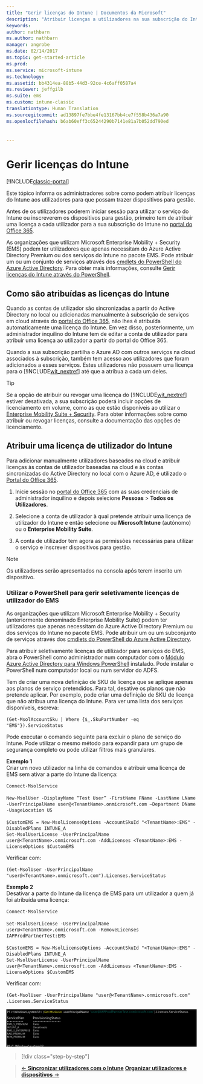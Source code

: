 ```yaml
---
title: "Gerir licenças do Intune | Documentos da Microsoft"
description: "Atribuir licenças a utilizadores na sua subscrição do Intune"
keywords: 
author: nathbarn
ms.author: nathbarn
manager: angrobe
ms.date: 02/14/2017
ms.topic: get-started-article
ms.prod: 
ms.service: microsoft-intune
ms.technology: 
ms.assetid: bb4314ea-88b5-44d3-92ce-4c6aff0587a4
ms.reviewer: jeffgilb
ms.suite: ems
ms.custom: intune-classic
translationtype: Human Translation
ms.sourcegitcommit: ad13897fe7bbe4fe13167bb4ce7f558b436a7a90
ms.openlocfilehash: b6ab60eff3c65244290b7141e81a7b052dd790ed


---
```


# <a name="manage-intune-licenses"></a>Gerir licenças do Intune

[!INCLUDE[classic-portal](../includes/classic-portal.md)]

Este tópico informa os administradores sobre como podem atribuir licenças do Intune aos utilizadores para que possam trazer dispositivos para gestão.

Antes de os utilizadores poderem iniciar sessão para utilizar o serviço do Intune ou inscreverem os dispositivos para gestão, primeiro tem de atribuir uma licença a cada utilizador para a sua subscrição do Intune no [portal do Office 365](http://go.microsoft.com/fwlink/p/?LinkId=698854).

As organizações que utilizam Microsoft Enterprise Mobility + Security (EMS) podem ter utilizadores que apenas necessitam do Azure Active Directory Premium ou dos serviços do Intune no pacote EMS. Pode atribuir um ou um conjunto de serviços através dos [cmdlets do PowerShell do Azure Active Directory](https://msdn.microsoft.com/library/jj151815.aspx). Para obter mais informações, consulte [Gerir licenças do Intune através do PowerShell](start-with-a-paid-subscription-to-microsoft-intune-step-4-posh.md).

## <a name="how-intune-licenses-are-assigned"></a>Como são atribuídas as licenças do Intune
Quando as contas de utilizador são sincronizadas a partir do Active Directory no local ou adicionadas manualmente à subscrição de serviços em cloud através do [portal do Office 365](http://go.microsoft.com/fwlink/p/?LinkId=698854), não lhes é atribuída automaticamente uma licença do Intune. Em vez disso, posteriormente, um administrador inquilino do Intune tem de editar a conta de utilizador para atribuir uma licença ao utilizador a partir do portal do Office 365.

Quando a sua subscrição partilha o Azure AD com outros serviços na cloud associados à subscrição, também tem acesso aos utilizadores que foram adicionados a esses serviços. Estes utilizadores não possuem uma licença para o [!INCLUDE[wit_nextref](../includes/wit_nextref_md.md)] até que a atribua a cada um deles.

> [!TIP]
> Se a opção de atribuir ou revogar uma licença do [!INCLUDE[wit_nextref](../includes/wit_nextref_md.md)] estiver desativada, a sua subscrição poderá incluir opções de licenciamento em volume, como as que estão disponíveis ao utilizar o [Enterprise Mobility Suite + Security](https://www.microsoft.com/en-us/server-cloud/enterprise-mobility/overview.aspx). Para obter informações sobre como atribuir ou revogar licenças, consulte a documentação das opções de licenciamento.

## <a name="assign-an-intune-user-license"></a>Atribuir uma licença de utilizador do Intune

Para adicionar manualmente utilizadores baseados na cloud e atribuir licenças às contas de utilizador baseadas na cloud e às contas sincronizadas do Active Directory no local com o Azure AD, é utilizado o [Portal do Office 365](http://go.microsoft.com/fwlink/p/?LinkId=698854).

1.  Inicie sessão no [portal do Office 365](http://go.microsoft.com/fwlink/p/?LinkId=698854) com as suas credenciais de administrador inquilino e depois selecione **Pessoas** > **Todos os Utilizadores**.

2.  Selecione a conta de utilizador à qual pretende atribuir uma licença de utilizador do Intune e então selecione ou **Microsoft Intune** (autónomo) ou o **Enterprise Mobility Suite**.

3.  A conta de utilizador tem agora as permissões necessárias para utilizar o serviço e inscrever dispositivos para gestão.

> [!NOTE]
> Os utilizadores serão apresentados na consola após terem inscrito um dispositivo.

### <a name="use-powershell-to-selectively-manage-ems-user-licenses"></a>Utilizar o PowerShell para gerir seletivamente licenças de utilizador do EMS
As organizações que utilizam Microsoft Enterprise Mobility + Security (anteriormente denominado Enterprise Mobility Suite) podem ter utilizadores que apenas necessitam do Azure Active Directory Premium ou dos serviços do Intune no pacote EMS. Pode atribuir um ou um subconjunto de serviços através dos [cmdlets do PowerShell do Azure Active Directory](https://msdn.microsoft.com/library/jj151815.aspx).

Para atribuir seletivamente licenças de utilizador para serviços do EMS, abra o PowerShell como administrador num computador com o [Módulo Azure Active Directory para Windows PowerShell](https://msdn.microsoft.com/library/jj151815.aspx#bkmk_installmodule) instalado. Pode instalar o PowerShell num computador local ou num servidor do ADFS.

Tem de criar uma nova definição de SKU de licença que se aplique apenas aos planos de serviço pretendidos. Para tal, desative os planos que não pretende aplicar. Por exemplo, pode criar uma definição de SKU de licença que não atribua uma licença do Intune. Para ver uma lista dos serviços disponíveis, escreva:

    (Get-MsolAccountSku | Where {$_.SkuPartNumber -eq "EMS"}).ServiceStatus

Pode executar o comando seguinte para excluir o plano de serviço do Intune. Pode utilizar o mesmo método para expandir para um grupo de segurança completo ou pode utilizar filtros mais granulares.

**Exemplo 1**<br>
Criar um novo utilizador na linha de comandos e atribuir uma licença de EMS sem ativar a parte do Intune da licença:

    Connect-MsolService

    New-MsolUser -DisplayName “Test User” -FirstName FName -LastName LName -UserPrincipalName user@<TenantName>.onmicrosoft.com –Department DName -UsageLocation US

    $CustomEMS = New-MsolLicenseOptions -AccountSkuId "<TenantName>:EMS" -DisabledPlans INTUNE_A
    Set-MsolUserLicense -UserPrincipalName user@<TenantName>.onmicrosoft.com -AddLicenses <TenantName>:EMS -LicenseOptions $CustomEMS


Verificar com:

    (Get-MsolUser -UserPrincipalName "user@<TenantName>.onmicrosoft.com").Licenses.ServiceStatus

**Exemplo 2**<br>
Desativar a parte do Intune da licença de EMS para um utilizador a quem já foi atribuída uma licença:

    Connect-MsolService

    Set-MsolUserLicense -UserPrincipalName user@<TenantName>.onmicrosoft.com -RemoveLicenses IAPProdPartnerTest:EMS

    $CustomEMS = New-MsolLicenseOptions -AccountSkuId "<TenantName>:EMS" -DisabledPlans INTUNE_A
    Set-MsolUserLicense -UserPrincipalName user@<TenantName>.onmicrosoft.com -AddLicenses <TenantName>:EMS -LicenseOptions $CustomEMS

Verificar com:

    (Get-MsolUser -UserPrincipalName "user@<TenantName>.onmicrosoft.com" .Licenses.ServiceStatus

![PoSH-AddLic-Verify](./media/posh-addlic-verify.png)

>[!div class="step-by-step"]

>[&larr; **Sincronizar utilizadores com o Intune**](.\start-with-a-paid-subscription-to-microsoft-intune-step-2.md)     [**Organizar utilizadores e dispositivos** &rarr;](.\start-with-a-paid-subscription-to-microsoft-intune-step-5.md)  



<!--HONumber=Feb17_HO3-->


